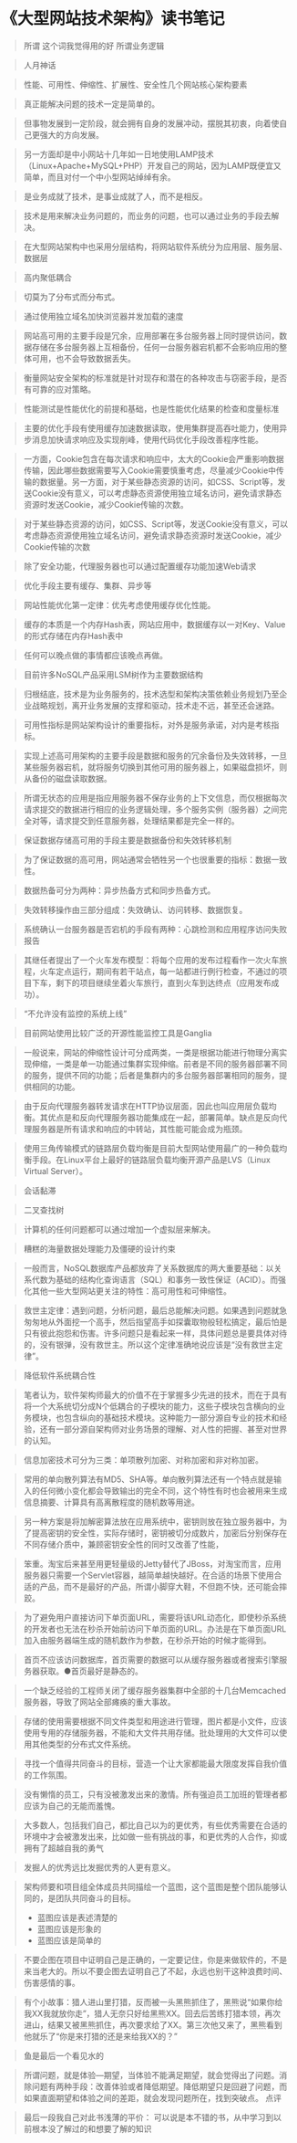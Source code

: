 # 《大型网站技术架构》读书笔记
 
>所谓 这个词我觉得用的好 所谓业务逻辑
 
>人月神话
 
>性能、可用性、伸缩性、扩展性、安全性几个网站核心架构要素
 
>真正能解决问题的技术一定是简单的。
 
>但事物发展到一定阶段，就会拥有自身的发展冲动，摆脱其初衷，向着使自己更强大的方向发展。
 
>另一方面却是中小网站十几年如一日地使用LAMP技术（Linux+Apache+MySQL+PHP）开发自己的网站，因为LAMP既便宜又简单，而且对付一个中小型网站绰绰有余。
 
>是业务成就了技术，是事业成就了人，而不是相反。
 
>技术是用来解决业务问题的，而业务的问题，也可以通过业务的手段去解决。
 
>在大型网站架构中也采用分层结构，将网站软件系统分为应用层、服务层、数据层
 
>高内聚低耦合
 
>切莫为了分布式而分布式。
 
>通过使用独立域名加快浏览器并发加载的速度
 
>网站高可用的主要手段是冗余，应用部署在多台服务器上同时提供访问，数据存储在多台服务器上互相备份，任何一台服务器宕机都不会影响应用的整体可用，也不会导致数据丢失。
 
>衡量网站安全架构的标准就是针对现存和潜在的各种攻击与窃密手段，是否有可靠的应对策略。
 
>性能测试是性能优化的前提和基础，也是性能优化结果的检查和度量标准
 
>主要的优化手段有使用缓存加速数据读取，使用集群提高吞吐能力，使用异步消息加快请求响应及实现削峰，使用代码优化手段改善程序性能。
 
>一方面，Cookie包含在每次请求和响应中，太大的Cookie会严重影响数据传输，因此哪些数据需要写入Cookie需要慎重考虑，尽量减少Cookie中传输的数据量。另一方面，对于某些静态资源的访问，如CSS、Script等，发送Cookie没有意义，可以考虑静态资源使用独立域名访问，避免请求静态资源时发送Cookie，减少Cookie传输的次数。
 
>对于某些静态资源的访问，如CSS、Script等，发送Cookie没有意义，可以考虑静态资源使用独立域名访问，避免请求静态资源时发送Cookie，减少Cookie传输的次数
 
>除了安全功能，代理服务器也可以通过配置缓存功能加速Web请求
 
>优化手段主要有缓存、集群、异步等
 
>网站性能优化第一定律：优先考虑使用缓存优化性能。
 
>缓存的本质是一个内存Hash表，网站应用中，数据缓存以一对Key、Value的形式存储在内存Hash表中
 
>任何可以晚点做的事情都应该晚点再做。
 
>目前许多NoSQL产品采用LSM树作为主要数据结构
 
>归根结底，技术是为业务服务的，技术选型和架构决策依赖业务规划乃至企业战略规划，离开业务发展的支撑和驱动，技术走不远，甚至还会迷路。
 
>可用性指标是网站架构设计的重要指标，对外是服务承诺，对内是考核指标。
 
>实现上述高可用架构的主要手段是数据和服务的冗余备份及失效转移，一旦某些服务器宕机，就将服务切换到其他可用的服务器上，如果磁盘损坏，则从备份的磁盘读取数据。
 
>所谓无状态的应用是指应用服务器不保存业务的上下文信息，而仅根据每次请求提交的数据进行相应的业务逻辑处理，多个服务实例（服务器）之间完全对等，请求提交到任意服务器，处理结果都是完全一样的。
 
>保证数据存储高可用的手段主要是数据备份和失效转移机制
 
>为了保证数据的高可用，网站通常会牺牲另一个也很重要的指标：数据一致性。
 
>数据热备可分为两种：异步热备方式和同步热备方式。
 
>失效转移操作由三部分组成：失效确认、访问转移、数据恢复。
 
 
>系统确认一台服务器是否宕机的手段有两种：心跳检测和应用程序访问失败报告
 
 
 
>其继任者提出了一个火车发布模型：将每个应用的发布过程看作一次火车旅程，火车定点运行，期间有若干站点，每一站都进行例行检查，不通过的项目下车，剩下的项目继续坐着火车旅行，直到火车到达终点（应用发布成功）。
 
 
>“不允许没有监控的系统上线”
 
 
>目前网站使用比较广泛的开源性能监控工具是Ganglia
 
>一般说来，网站的伸缩性设计可分成两类，一类是根据功能进行物理分离实现伸缩，一类是单一功能通过集群实现伸缩。前者是不同的服务器部署不同的服务，提供不同的功能；后者是集群内的多台服务器部署相同的服务，提供相同的功能。
 
 
>由于反向代理服务器转发请求在HTTP协议层面，因此也叫应用层负载均衡。其优点是和反向代理服务器功能集成在一起，部署简单。缺点是反向代理服务器是所有请求和响应的中转站，其性能可能会成为瓶颈。
 
 
>使用三角传输模式的链路层负载均衡是目前大型网站使用最广的一种负载均衡手段。在Linux平台上最好的链路层负载均衡开源产品是LVS（Linux Virtual Server）。
 
 
>会话黏滞
 
 
>二叉查找树
 
 
>计算机的任何问题都可以通过增加一个虚拟层来解决。
 
 
>糟糕的海量数据处理能力及僵硬的设计约束
 
 
>一般而言，NoSQL数据库产品都放弃了关系数据库的两大重要基础：以关系代数为基础的结构化查询语言（SQL）和事务一致性保证（ACID）。而强化其他一些大型网站更关注的特性：高可用性和可伸缩性。
 
 
>救世主定律：遇到问题，分析问题，最后总能解决问题。如果遇到问题就急匆匆地从外面挖一个高手，然后指望高手如探囊取物般轻松搞定，最后怕是只有彼此抱怨和伤害。许多问题只是看起来一样，具体问题总是要具体对待的，没有银弹，没有救世主。所以这个定律准确地说应该是“没有救世主定律”。
 
>降低软件系统耦合性
 
 
>笔者认为，软件架构师最大的价值不在于掌握多少先进的技术，而在于具有将一个大系统切分成N个低耦合的子模块的能力，这些子模块包含横向的业务模块，也包含纵向的基础技术模块。这种能力一部分源自专业的技术和经验，还有一部分源自架构师对业务场景的理解、对人性的把握、甚至对世界的认知。
 
>信息加密技术可分为三类：单项散列加密、对称加密和非对称加密。
 
 
>常用的单向散列算法有MD5、SHA等。单向散列算法还有一个特点就是输入的任何微小变化都会导致输出的完全不同，这个特性有时也会被用来生成信息摘要、计算具有高离散程度的随机数等用途。
 
 
>另一种方案是将加解密算法放在应用系统中，密钥则放在独立服务器中，为了提高密钥的安全性，实际存储时，密钥被切分成数片，加密后分别保存在不同存储介质中，兼顾密钥安全性的同时又改善了性能，
 
>笨重。淘宝后来甚至用更轻量级的Jetty替代了JBoss，对淘宝而言，应用服务器只需要一个Servlet容器，越简单越快越好。在合适的场景下使用合适的产品，而不是最好的产品，所谓小脚穿大鞋，不但跑不快，还可能会摔跤。
 
>为了避免用户直接访问下单页面URL，需要将该URL动态化，即使秒杀系统的开发者也无法在秒杀开始前访问下单页面的URL。办法是在下单页面URL加入由服务器端生成的随机数作为参数，在秒杀开始的时候才能得到。
 
>首页不应该访问数据库，首页需要的数据可以从缓存服务器或者搜索引擎服务器获取。●首页最好是静态的。
 
 
>一个缺乏经验的工程师关闭了缓存服务器集群中全部的十几台Memcached服务器，导致了网站全部瘫痪的重大事故。
 
 
>存储的使用需要根据不同文件类型和用途进行管理，图片都是小文件，应该使用专用的存储服务器，不能和大文件共用存储。批处理用的大文件可以使用其他类型的分布式文件系统。
 
>寻找一个值得共同奋斗的目标，营造一个让大家都能最大限度发挥自我价值的工作氛围。
 
 
>没有懒惰的员工，只有没被激发出来的激情。所有强迫员工加班的管理者都应该为自己的无能而羞愧。
 
 
>大多数人，包括我们自己，都比自己以为的更优秀，有些优秀需要在合适的环境中才会被激发出来，比如做一些有挑战的事，和更优秀的人合作，抑或拥有了超越自我的勇气
 
 
>发掘人的优秀远比发掘优秀的人更有意义。
 
 
>架构师要和项目组全体成员共同描绘一个蓝图，这个蓝图是整个团队能够认同的，是团队共同奋斗的目标。
>- 蓝图应该是表述清楚的
>- 蓝图应该是形象的
>- 蓝图应该是简单的
 
 
>不要企图在项目中证明自己是正确的，一定要记住，你是来做软件的，不是来当老大的。所以不要企图去证明自己了不起，永远也别干这种浪费时间、伤害感情的事。
 
 
>有个小故事：猎人进山里打猎，反而被一头黑熊抓住了，黑熊说“如果你给我XX我就放你走”，猎人无奈只好给黑熊XX。回去后苦练打猎本领，再次进山，结果又被黑熊抓住，再次要求给了XX。第三次他又来了，黑熊看到他就乐了“你是来打猎的还是来给我XX的？”
 
>鱼是最后一个看见水的
 
 
>所谓问题，就是体验—期望，当体验不能满足期望，就会觉得出了问题。消除问题有两种手段：改善体验或者降低期望。降低期望只是回避了问题，而如果直面期望和体验之间的差距，就会发现问题所在，找到突破点。
点评
 
>最后一段我自己对此书浅薄的平价：
>可以说是本不错的书，从中学习到以前根本没了解过的和想要了解的知识